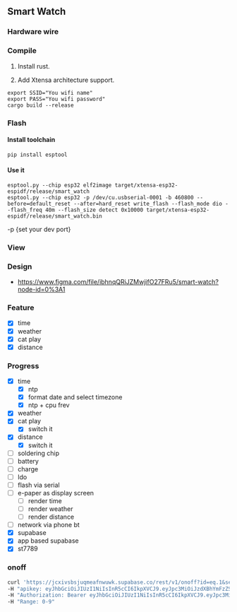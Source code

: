 ## Smart Watch
### Hardware wire

### Compile
1. Install rust.

2. Add Xtensa architecture support.

```
export SSID="You wifi name"
export PASS="You wifi password"
cargo build --release
```
### Flash
#### Install toolchain
```
pip install esptool
```
#### Use it
```
esptool.py --chip esp32 elf2image target/xtensa-esp32-espidf/release/smart_watch
esptool.py --chip esp32 -p /dev/cu.usbserial-0001 -b 460800 --before=default_reset --after=hard_reset write_flash --flash_mode dio --flash_freq 40m --flash_size detect 0x10000 target/xtensa-esp32-espidf/release/smart_watch.bin
```
-p {set your dev port}

### View

### Design
- https://www.figma.com/file/ibhnqQRiJZMwjifO27FRu5/smart-watch?node-id=0%3A1

### Feature

- [x] time
- [x] weather
- [x] cat play
- [x] distance

### Progress

- [x] time
    - [x] ntp
    - [x] format date and select timezone
    - [x] ntp + cpu frev
- [x] weather
- [x] cat play
    - [x] switch it
- [x] distance
    - [x] switch it
- [ ] soldering chip
- [ ] battery
- [ ] charge
- [ ] ldo
- [ ] flash via serial
- [ ] e-paper as display screen
    - [ ] render time
    - [ ] render weather
    - [ ] render distance
- [ ] network via phone bt
- [x] supabase
- [x] app based supabase
- [x] st7789

### onoff

```bash
curl 'https://jcxivsbsjuqmeafnwuwk.supabase.co/rest/v1/onoff?id=eq.1&select=*' \
-H "apikey: eyJhbGciOiJIUzI1NiIsInR5cCI6IkpXVCJ9.eyJpc3MiOiJzdXBhYmFzZSIsInJlZiI6ImpjeGl2c2JzanVxbWVhZm53dXdrIiwicm9sZSI6ImFub24iLCJpYXQiOjE2NDcwNjYwOTEsImV4cCI6MTk2MjY0MjA5MX0.YP7o3MKM7sxsNioyuVuVqTIgdgJbKz638njLOnT9DRA" \
-H "Authorization: Bearer eyJhbGciOiJIUzI1NiIsInR5cCI6IkpXVCJ9.eyJpc3MiOiJzdXBhYmFzZSIsInJlZiI6ImpjeGl2c2JzanVxbWVhZm53dXdrIiwicm9sZSI6ImFub24iLCJpYXQiOjE2NDcwNjYwOTEsImV4cCI6MTk2MjY0MjA5MX0.YP7o3MKM7sxsNioyuVuVqTIgdgJbKz638njLOnT9DRA" \
-H "Range: 0-9"
```